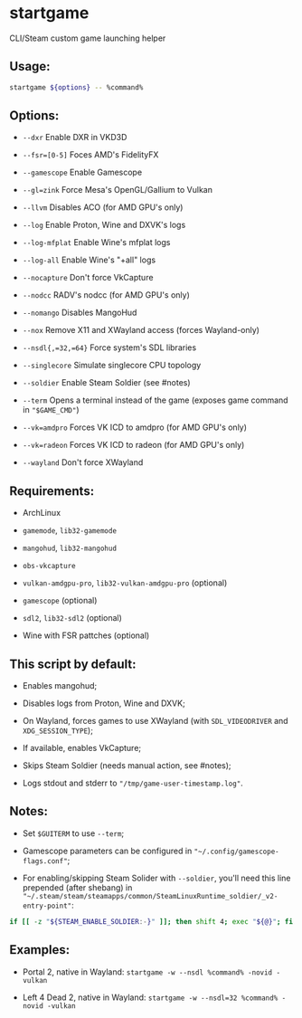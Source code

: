 # startgame

CLI/Steam custom game launching helper

## Usage:

```sh
startgame ${options} -- %command%
```

## Options:

- `--dxr`
  Enable DXR in VKD3D

- `--fsr=[0-5]`
  Foces AMD's FidelityFX

- `--gamescope`
  Enable Gamescope

- `--gl=zink`
  Force Mesa's OpenGL/Gallium to Vulkan

- `--llvm`
  Disables ACO (for AMD GPU's only)

- `--log`
  Enable Proton, Wine and DXVK's logs

- `--log-mfplat`
  Enable Wine's mfplat logs

- `--log-all`
  Enable Wine's "+all" logs

- `--nocapture`
  Don't force VkCapture

- `--nodcc`
  RADV's nodcc (for AMD GPU's only)

- `--nomango`
  Disables MangoHud

- `--nox`
  Remove X11 and XWayland access (forces Wayland-only)

- `--nsdl{,=32,=64}`
  Force system's SDL libraries

- `--singlecore`
  Simulate singlecore CPU topology

- `--soldier`
  Enable Steam Soldier (see #notes)

- `--term`
  Opens a terminal instead of the game (exposes game command in `"$GAME_CMD"`)

- `--vk=amdpro`
  Forces VK ICD to amdpro (for AMD GPU's only)

- `--vk=radeon`
  Forces VK ICD to radeon (for AMD GPU's only)

- `--wayland`
  Don't force XWayland

## Requirements:

- ArchLinux

- `gamemode`, `lib32-gamemode`

- `mangohud`, `lib32-mangohud`

- `obs-vkcapture`

- `vulkan-amdgpu-pro`, `lib32-vulkan-amdgpu-pro` (optional)

- `gamescope` (optional)

- `sdl2`, `lib32-sdl2` (optional)

- Wine with FSR pattches (optional)

## This script by default:

- Enables mangohud;

- Disables logs from Proton, Wine and DXVK;

- On Wayland, forces games to use XWayland (with `SDL_VIDEODRIVER` and `XDG_SESSION_TYPE`);

- If available, enables VkCapture;

- Skips Steam Soldier (needs manual action, see #notes);

- Logs stdout and stderr to `"/tmp/game-user-timestamp.log"`.

## Notes:

- Set `$GUITERM` to use `--term`;

- Gamescope parameters can be configured in `"~/.config/gamescope-flags.conf"`;

- For enabling/skipping Steam Solider with `--soldier`, you'll need this line prepended (after shebang) in `"~/.steam/steam/steamapps/common/SteamLinuxRuntime_soldier/_v2-entry-point"`:

```sh
if [[ -z "${STEAM_ENABLE_SOLDIER:-}" ]]; then shift 4; exec "${@}"; fi
```

## Examples:

- Portal 2, native in Wayland: `startgame -w --nsdl %command% -novid -vulkan`

- Left 4 Dead 2, native in Wayland: `startgame -w --nsdl=32 %command% -novid -vulkan`
